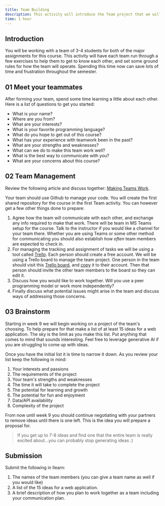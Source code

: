 ```yaml
---
title: Team Building
description: This activity will introduce the Team project that we will work on over the rest of the semester.
time: 1 hour
---
```


## Introduction

You will be working with a team of 3-4 students for both of the major assignments for this course. This activity will have each team run through a few exercises to help them to get to know each other, and set some ground rules for how the team will operate. Spending this time now can save lots of time and frustration throughout the semester.

## **01** Meet your teammates

After forming your team, spend some time learning a little about each other. Here is a list of questions to get you started:

- What is your name?
- Where are you from?
- What are your interests?
- What is your favorite programming language?
- What do you hope to get out of this course?
- What has your experience with teamwork been in the past?
- What are your strengths and weaknesses?
- What can we do to make this team work well?
- What is the best way to communicate with you?
- What are your concerns about this course?

## **02** Team Management

Review the following article and discuss together: [Making Teams Work](https://byui-cit.github.io/learning-modules/modules/general/team-work/).

Your team should use Github to manage your code. You will create the first shared repository for the course in the first Team activity.  You can however get a few other things done to prepare:

1. Agree how the team will communicate with each other, and exchange any info required to make that work. There will be team in MS Teams setup for the course. Talk to the instructor if you would like a channel for your team there. Whether you are using Teams or some other method for communicating you should also establish *how often* team members are expected to check in.
2. For managing the tracking and assignment of tasks we will be using a tool called [Trello](https://trello.com). Each person should create a free account. We will be using a Trello board to manage the team project. One person in the team should visit this [Trello board](https://trello.com/b/KsrYWMaY/sleepoutsidev2), and [copy](https://help.trello.com/article/802-copying-cards-lists-or-boards) it to their account. Then that person should invite the other team members to the board so they can edit it.
3. Discuss how you would like to work together. Will you use a peer programming model or work more independently?
4. Finally discuss what potential issues might arise in the team and discuss ways of addressing those concerns.

## **03** Brainstorm

Starting in week 9 we will begin working on a project of the team's choosing. To help prepare for that make a list of at least 15 ideas for a web application. The sky is the limit as you make this list. Put anything that comes to mind that sounds interesting. Feel free to leverage generative AI if you are struggling to come up with ideas.

Once you have the initial list it is time to narrow it down. As you review your list keep the following in mind:

1. Your interests and passions
2. The requirements of the project
3. Your team's strengths and weaknesses
4. The time it will take to complete the project
5. The potential for learning and growth
6. The potential for fun and enjoyment
7. Data/API availability
8. Complexity of the project

From now until week 9 you should continue negotiating with your partners to remove ideas until there is one left. This is the idea you will prepare a proposal for. 

> If you get up to 7-8 ideas and find one that the entire team is really excited about...you can probably stop generating ideas :)

## Submission

Submit the following in Ilearn:

1. The names of the team members (you can give a team name as well if you would like)
2. A list of the 15 ideas for a web application.
3. A brief description of how you plan to work together as a team including your communication plan.
